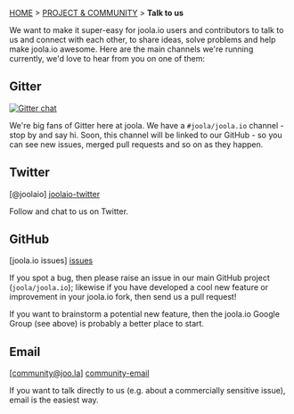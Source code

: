 <a name="top" />

[HOME](Home) > [PROJECT & COMMUNITY](project-and-community) > **Talk to us**


We want to make it super-easy for joola.io users and contributors to talk to us and connect with each other, to share ideas,
solve problems and help make joola.io awesome.
Here are the main channels we're running currently, we'd love to hear from you on one of them:

## Gitter
[![Gitter chat](https://badges.gitter.im/joola/joola.io.png)](https://gitter.im/joola/joola.io)

We're big fans of Gitter here at joola. We have a `#joola/joola.io` channel - stop by and say hi. Soon, this channel will be linked to our GitHub - so you can see new issues, merged pull requests and so on as they happen.

## Twitter

[@joolaio] [joolaio-twitter]

Follow and chat to us on Twitter.

## GitHub

[joola.io issues] [issues]

If you spot a bug, then please raise an issue in our main GitHub project (`joola/joola.io`); likewise if you have developed a cool new feature or improvement in your joola.io fork, then send us a pull request!

If you want to brainstorm a potential new feature, then the joola.io Google Group (see above) is probably a better place to start.

## Email

[community@joo.la] [community-email]

If you want to talk directly to us (e.g. about a commercially sensitive issue), email is the easiest way.

[google-group]: https://groups.google.com/
[joolaio-twitter]: https://twitter.com/joolaio
[new-issue]: https://github.com/joola/joola.io/issues/new
[issues]: https://github.com/joola/joola.io/issues?direction=desc&sort=created&state=open
[community-email]: mailto:community@joo.la
[freenode-webchat]: http://webchat.freenode.net/